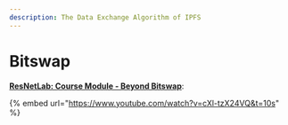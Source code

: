 ```yaml
---
description: The Data Exchange Algorithm of IPFS
---
```


# Bitswap

[**ResNetLab: Course Module - Beyond Bitswap**](https://research.protocol.ai/tutorials/resnetlab-on-tour/beyond-bitswap/):

{% embed url="https://www.youtube.com/watch?v=cXl-tzX24VQ&t=10s" %}

